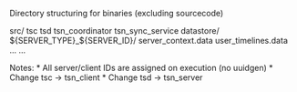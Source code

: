 Directory structuring for binaries (excluding sourcecode)

src/
    tsc
    tsd
    tsn_coordinator
    tsn_sync_service
    datastore/
        ${SERVER_TYPE}_${SERVER_ID}/
            server_context.data
            user_timelines.data
        ...
            ...

Notes:
    * All server/client IDs are assigned on execution (no uuidgen)
    * Change tsc -> tsn_client
    * Change tsd -> tsn_server
    
